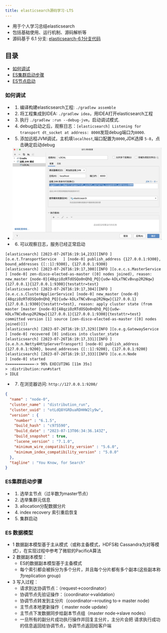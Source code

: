 ```yaml
---
title: elasticsearch源码学习-LTS
---
```


- 用于个人学习总结elasticsearch
- 包括基础使用、运行机制、源码解析等
- 源码基于 6.1 分支: [elasticsearch-6.1分支代码](https://github.com/elastic/elasticsearch/tree/6.1)

## 目录

- [如何调试](#如何调试)
- [ES集群启动步骤](#ES集群启动步骤)
- [ES节点启动](#ES节点启动)

### 如何调试

- 1. 编译构建elasticsearch工程: `./gradlew assemble`
- 2. 将工程集成到IDEA: `./gradlew idea`，用IDEA打开elasticsearch工程
- 3. 执行 `./gradlew :run --debug-jvm`，启动调试模式.
- 4. debug启动之后，观察日志：`[elasticsearch] Listening for transport dt_socket at address: 8000`发现debug端口为`8000`.
- 5. 添加远程JVM调试，主机填`localhost`,端口配置为`8000`,JDK选择 `5-8`，点击确定启动debug
- ![debug 配置](image/003-debug.png)
- 6. 可以观察日志，服务已经正常启动

```log
[elasticsearch] [2023-07-26T16:19:14,233][INFO ][o.e.t.TransportService   ] [node-0] publish_address {127.0.0.1:9300}, bound_addresses {[::1]:9300}, {127.0.0.1:9300}
[elasticsearch] [2023-07-26T16:19:17,300][INFO ][o.e.c.s.MasterService    ] [node-0] zen-disco-elected-as-master ([0] nodes joined), reason: new_master {node-0}{48qziOzRTdOSQo0nQhQ_PQ}{udw-kDLxTNCvBvup2R2Nqw}{127.0.0.1}{127.0.0.1:9300}{testattr=test}
[elasticsearch] [2023-07-26T16:19:17,304][INFO ][o.e.c.s.ClusterApplierService] [node-0] new_master {node-0}{48qziOzRTdOSQo0nQhQ_PQ}{udw-kDLxTNCvBvup2R2Nqw}{127.0.0.1}{127.0.0.1:9300}{testattr=test}, reason: apply cluster state (from master [master {node-0}{48qziOzRTdOSQo0nQhQ_PQ}{udw-kDLxTNCvBvup2R2Nqw}{127.0.0.1}{127.0.0.1:9300}{testattr=test} committed version [1] source [zen-disco-elected-as-master ([0] nodes joined)]])
[elasticsearch] [2023-07-26T16:19:17,329][INFO ][o.e.g.GatewayService     ] [node-0] recovered [0] indices into cluster_state
[elasticsearch] [2023-07-26T16:19:17,331][INFO ][o.e.h.n.Netty4HttpServerTransport] [node-0] publish_address {127.0.0.1:9200}, bound_addresses {[::1]:9200}, {127.0.0.1:9200}
[elasticsearch] [2023-07-26T16:19:17,333][INFO ][o.e.n.Node               ] [node-0] started
<============-> 96% EXECUTING [11m 35s]
> :distribution:run#start
> IDLE
```

- 7. 在浏览器访问: `http://127.0.0.1:9200/`

```json
{
  "name" : "node-0",
  "cluster_name" : "distribution_run",
  "cluster_uuid" : "otLdQ8YGRDuaRDHHW2ly9w",
  "version" : {
    "number" : "6.1.5",
    "build_hash" : "c975590",
    "build_date" : "2023-07-13T06:34:36.143Z",
    "build_snapshot" : true,
    "lucene_version" : "7.1.0",
    "minimum_wire_compatibility_version" : "5.6.0",
    "minimum_index_compatibility_version" : "5.0.0"
  },
  "tagline" : "You Know, for Search"
}
```

### ES集群启动步骤

- 1. 选举主节点（过半数为master节点）
- 2. 选举集群元信息
- 3. allocation分配数据分片
- 4. index recovery 索引重启恢复
- 5. 集群启动

### ES 数据模型

- 1 数据副本模型基于主从模式（或称主备模式，HDFS和 Cassandra为对等模式），在实现过程中参考了微软的PacificA算法
- 2 数据副本模型：
  - ES的数据副本模型基于主备模式
  - 每个索引都会被拆分为多个分片，并且每个分片都有多个副本(这些副本称为replication group)
- 3 写入过程：
  - 请求到达协调节点：（request->coordinator）
  - 协调节点先验证操作：（coordinator->validation）
  - 协调节点转发到主分片（coordinator—>routing to-> master node)
  - 主节点本地更新操作（ master node update）
  - 主节点下发数据同步给副本节点组（master node->slave nodes）
  - 一旦所有的副分片成功执行操作并回复主分片，主分片会把 请求执行成功的信息返回给协调节点，协调节点返回给客户端
